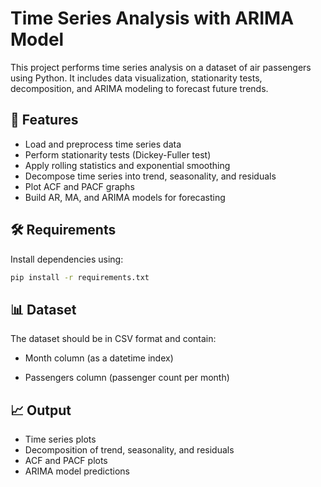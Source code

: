 # Time Series Analysis with ARIMA Model

This project performs time series analysis on a dataset of air passengers using Python. It includes data visualization, stationarity tests, decomposition, and ARIMA modeling to forecast future trends.

## 📌 Features
- Load and preprocess time series data
- Perform stationarity tests (Dickey-Fuller test)
- Apply rolling statistics and exponential smoothing
- Decompose time series into trend, seasonality, and residuals
- Plot ACF and PACF graphs
- Build AR, MA, and ARIMA models for forecasting

## 🛠️ Requirements
Install dependencies using:

```bash
pip install -r requirements.txt

``` 


## 📊 Dataset
The dataset should be in CSV format and contain:

- Month column (as a datetime index)

- Passengers column (passenger count per month)

## 📈 Output
- Time series plots
- Decomposition of trend, seasonality, and residuals
- ACF and PACF plots
- ARIMA model predictions
